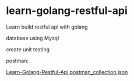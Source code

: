 # learn-golang-restful-api

Learn build restful api with golang

database using Mysql

create unit testing

postman:

[Learn-Golang-Restful-Api.postman_collection.json](https://github.com/tdavidk/learn-golang-restful-api/files/13778972/Learn-Golang-Restful-Api.postman_collection.json)
